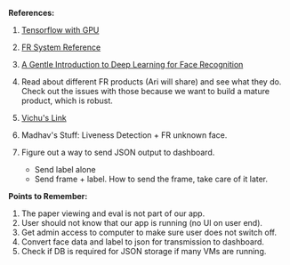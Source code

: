 **References:** 

1. [Tensorflow with GPU](https://colab.research.google.com/notebooks/gpu.ipynb)

2. [FR System Reference](https://machinelearningmastery.com/how-to-develop-a-face-recognition-system-using-facenet-in-keras-and-an-svm-classifier/)

3. [A Gentle Introduction to Deep Learning for Face Recognition](https://machinelearningmastery.com/introduction-to-deep-learning-for-face-recognition/)

4. Read about different FR products (Ari will share) and see what they do. Check out the issues with those because we want to build a mature product, which is robust.

5. [Vichu's Link](https://youtu.be/bgfxXe1u1eM)

6. Madhav's Stuff: Liveness Detection + FR unknown face. 

7. Figure out a way to send JSON output to dashboard. 

   - Send label alone 
   - Send frame + label. How to send the frame, take care of it later. 

**Points to Remember:** 

1. The paper viewing and eval is not part of our app. 
2. User should not know that our app is running (no UI on user end). 
3. Get admin access to computer to make sure user does not switch off. 
4. Convert face data and label to json for transmission to dashboard. 
5. Check if DB is required for JSON storage if many VMs are running. 
   

